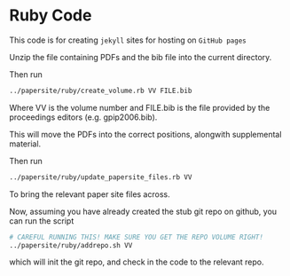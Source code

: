 # Ruby Code

This code is for creating `jekyll` sites for hosting on `GitHub pages`

Unzip the file containing PDFs and the bib file into the current
directory.

Then run

```bash
../papersite/ruby/create_volume.rb VV FILE.bib
```

Where VV is the volume number and FILE.bib is the file provided by the
proceedings editors (e.g. gpip2006.bib).

This will move the PDFs into the correct positions, alongwith
supplemental material.

Then run

```bash
../papersite/ruby/update_papersite_files.rb VV
```

To bring the relevant paper site files across.

Now, assuming you have already created the stub git repo on github,
you can run the script
```bash
# CAREFUL RUNNING THIS! MAKE SURE YOU GET THE REPO VOLUME RIGHT!
../papersite/ruby/addrepo.sh VV
```
which will init the git repo, and check in the code to the relevant
repo. 

